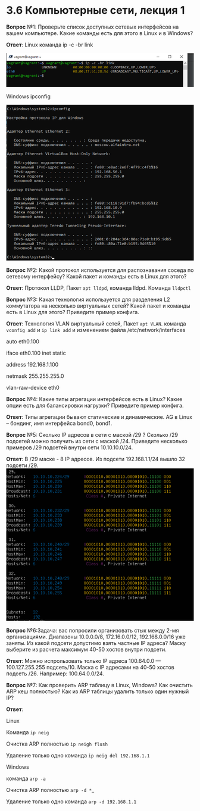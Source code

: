 # 3.6 Компьютерные сети, лекция 1

**Вопрос** №1: Проверьте список доступных сетевых интерфейсов на вашем компьютере. Какие команды есть для этого в Linux и в Windows?

**Ответ**: Linux команда ip -c -br link

![img_2.png](img_2.png)

Windows ipconfig 

![img.png](img.png)

**Вопрос** №2: Какой протокол используется для распознавания соседа по сетевому интерфейсу? Какой пакет и команды есть в Linux для этого?

**Ответ**: Протокол LLDP, Пакет `apt lldpd`, команда lldpd. Команда `lldpctl`

**Вопрос** №3: Какая технология используется для разделения L2 коммутатора на несколько виртуальных сетей? Какой пакет и команды есть в Linux для этого? Приведите пример конфига.

**Ответ**: Технология VLAN виртуальный сетей, Пакет `apt VLAN`. команда `vconfig add` и `ip link add` и изменением файла /etc/network/interfaces

auto eth0.100

iface eth0.100 inet static

address 192.168.1.100

netmask 255.255.255.0

vlan-raw-device eth0

**Вопрос** №4: Какие типы агрегации интерфейсов есть в Linux? Какие опции есть для балансировки нагрузки? Приведите пример конфига.

**Ответ**: Типы агрегации бывают статические и динамические. AG в Linux – бондинг, имя интерфейса bond0, bond1.

**Вопрос** №5: Сколько IP адресов в сети с маской /29 ? Сколько /29 подсетей можно получить из сети с маской /24. Приведите несколько примеров /29 подсетей внутри сети 10.10.10.0/24.

**Ответ**: В /29 маске - 8 IP адресов. Из подсети 192.168.1.1/24 вышло 32 подсети /29. ![img_3.png](img_3.png)

**Вопрос** №6:Задача: вас попросили организовать стык между 2-мя организациями. Диапазоны 10.0.0.0/8, 172.16.0.0/12, 192.168.0.0/16 уже заняты. Из какой подсети допустимо взять частные IP адреса? Маску выберите из расчета максимум 40-50 хостов внутри подсети.

**Ответ**: Можно испрользовать только IP адреса 100.64.0.0 — 100.127.255.255 подсеть/10. Маска с IP адресами на 40-50 хостов подсеть /26. Например: 100.64.0.0/24.

**Вопрос** №7: Как проверить ARP таблицу в Linux, Windows? Как очистить ARP кеш полностью? Как из ARP таблицы удалить только один нужный IP? 

**Ответ**: 

Linux

Команда `ip neig `

Очистка ARP полностью  `ip neigh flush`

Удаление только одно команда `ip neig del 192.168.1.1`


Windows 

команда `arp -a `

Очистка ARP полностью  `arp -d *`_

Удаление только одно команда `arp -d 192.168.1.1`

